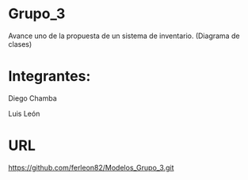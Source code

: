 # Grupo_3

Avance uno de la propuesta de un sistema de inventario. (Diagrama de clases)

# Integrantes: 

Diego Chamba

Luis León

# URL

https://github.com/ferleon82/Modelos_Grupo_3.git
